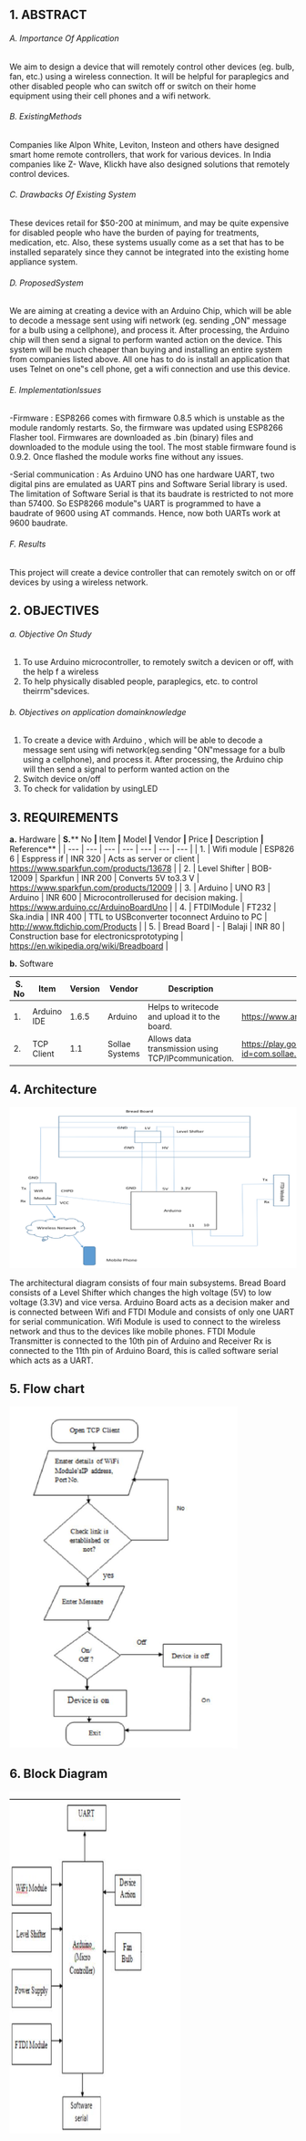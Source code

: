 ## 1. ABSTRACT

###### A. Importance Of Application

We aim to design a device that will remotely control other devices (eg. bulb, fan, etc.) using a wireless connection. It will be helpful for paraplegics and other disabled people who can switch off or switch on their home equipment using their cell phones and a wifi network.

###### B. ExistingMethods
Companies like Alpon White, Leviton, Insteon and others have designed smart home remote controllers, that work for various devices. In India companies like Z- Wave, Klickh have also designed solutions that remotely control devices.

###### C. Drawbacks Of Existing System
These devices retail for $50-200 at minimum, and may be quite expensive for disabled people who have the burden of paying for treatments, medication, etc. Also, these systems usually come as a set that has to be installed separately since they cannot be integrated into the existing home appliance system.

###### D. ProposedSystem
We are aiming at creating a device with an Arduino Chip, which will be able to decode a message sent using wifi network (eg. sending „ON‟ message for a bulb using a cellphone), and process it. After processing, the Arduino chip will then send a signal to perform wanted action on the device. This system will be much cheaper than buying and installing an entire system from companies listed above. All one has to do is install an application that uses Telnet on one‟s cell phone, get a wifi connection and use this device.

###### E. ImplementationIssues

-Firmware : ESP8266 comes with firmware 0.8.5 which is unstable as the module randomly restarts. So, the firmware was updated using ESP8266 Flasher tool. Firmwares are downloaded as .bin (binary) files and downloaded to the module using the tool. The most stable firmware found is 0.9.2. Once flashed the module works fine without any issues.

-Serial communication : As Arduino UNO has one hardware UART, two digital pins are emulated as UART pins and Software Serial library is used. The limitation of Software Serial is that its baudrate is restricted to not more than 57400. So ESP8266 module‟s UART is programmed to have a baudrate of 9600 using AT commands. Hence, now both UARTs work at 9600 baudrate.

###### F. Results

This project will create a device controller that can remotely switch on or off devices by using a wireless network.

## 2. OBJECTIVES

###### a. Objective On Study

1. To use Arduino microcontroller, to remotely switch a devicen or off, with the help f a wireless
2. To help physically disabled people, paraplegics, etc. to control theirrm‟sdevices.

###### b. Objectives on application domainknowledge

1. To create a device with Arduino , which will be able to decode a message sent using wifi network(eg.sending "ON‟message for a bulb using a cellphone), and process it. After processing, the Arduino chip will then send a signal to perform wanted action on the
2. Switch device on/off
3. To check for validation by usingLED

## 3. REQUIREMENTS
**a.** Hardware
| **S.**** No **|** Item **|** Model **|** Vendor **|** Price **|** Description **|** Reference** |
| --- | --- | --- | --- | --- | --- | --- |
| 1. | Wifi module | ESP826 6 | Esppress if | INR 320 | Acts as server or client | https://www.sparkfun.com/products/13678 |
| 2. | Level Shifter | BOB- 12009 | Sparkfun | INR 200 | Converts 5V to3.3 V | https://www.sparkfun.com/products/12009 |
| 3. | Arduino | UNO R3 | Arduino | INR 600 | Microcontrollerused for decision making. | https://www.arduino.cc/ArduinoBoardUno |
| 4. | FTDIModule | FT232 | Ska.india | INR 400 | TTL to USBconverter toconnect Arduino to PC | http://www.ftdichip.com/Products |
| 5. | Bread Board | - | Balaji | INR 80 | Construction base for electronicsprototyping | https://en.wikipedia.org/wiki/Breadboard |

**b.** Software

| **S.** No | Item | Version | Vendor | Description | Reference |
| --- | --- | --- | --- | --- | --- |
| 1. | Arduino IDE | 1.6.5 | Arduino | Helps to writecode and upload it to the board. | https://www.arduino.cc/en/Main/Software |
| 2. | TCP Client | 1.1 | Sollae Systems | Allows data transmission using TCP/IPcommunication. | https://play.google.com/store/apps/details?id=com.sollae.eztcpclient |

## 4. Architecture

![Architecture Diagram](https://github.com/harshshah4/Embedded-systems/blob/master/images%20for%20readme/architecture-diag.png)

The architectural diagram consists of four main subsystems. Bread Board consists of a Level Shifter which changes the high voltage (5V) to low voltage (3.3V) and vice versa. Arduino Board acts as a decision maker and is connected between Wifi and FTDI Module and consists of only one UART for serial communication. Wifi Module is used to connect to the wireless network and thus to the devices like mobile phones. FTDI Module Transmitter is connected to the 10th pin of Arduino and Receiver Rx is connected to the 11th pin of Arduino Board, this is called software serial which acts as a UART.

## 5. Flow chart

<img src="https://github.com/harshshah4/Embedded-systems/blob/master/images%20for%20readme/flow-chart.png" height="600" width="400"/>

## 6. Block Diagram
<img src="https://github.com/harshshah4/Embedded-systems/blob/master/images%20for%20readme/block-diag.png" height="600" width="300"/>
